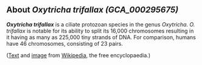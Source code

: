 About *Oxytricha trifallax (GCA\_000295675)* 
--------------------------------------------



***Oxytricha trifallax*** is a ciliate protozoan species in the genus
*Oxytricha*. *O. trifallax* is notable for its ability to split its
16,000 chromosomes resulting in it having as many as 225,000 tiny
strands of DNA. For comparison, humans have 46 chromosomes, consisting
of 23 pairs.

([Text](http://en.wikipedia.org/wiki/Oxytricha_trifallax) and
[image](https://commons.wikimedia.org/wiki/File:Oxytricha_trifallax.jpg)
from [Wikipedia](http://en.wikipedia.org/), the free encyclopaedia.)
